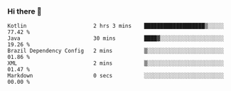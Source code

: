 ### Hi there 👋

<!--START_SECTION:waka-->

```text
Kotlin                     2 hrs 3 mins    ███████████████████▒░░░░░   77.42 %
Java                       30 mins         ████▓░░░░░░░░░░░░░░░░░░░░   19.26 %
Brazil Dependency Config   2 mins          ▒░░░░░░░░░░░░░░░░░░░░░░░░   01.86 %
XML                        2 mins          ▒░░░░░░░░░░░░░░░░░░░░░░░░   01.47 %
Markdown                   0 secs          ░░░░░░░░░░░░░░░░░░░░░░░░░   00.00 %
```

<!--END_SECTION:waka-->

<!--
**jerry-shao/jerry-shao** is a ✨ _special_ ✨ repository because its `README.md` (this file) appears on your GitHub profile.

Here are some ideas to get you started:

- 🔭 I’m currently working on ...
- 🌱 I’m currently learning ...
- 👯 I’m looking to collaborate on ...
- 🤔 I’m looking for help with ...
- 💬 Ask me about ...
- 📫 How to reach me: ...
- 😄 Pronouns: ...
- ⚡ Fun fact: ...
-->

